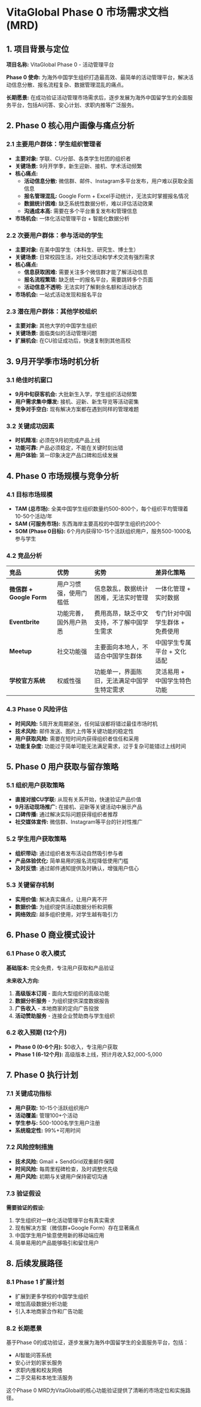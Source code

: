 # VitaGlobal Phase 0 市场需求文档 (MRD)

## 1. 项目背景与定位

**项目名称:** VitaGlobal Phase 0 - 活动管理平台

**Phase 0 使命:** 为海外中国学生组织打造最高效、最简单的活动管理平台，解决活动信息分散、报名流程复杂、数据管理混乱的痛点。

**长期愿景:** 在成功验证活动管理市场需求后，逐步发展为海外中国留学生的全面服务平台，包括AI问答、安心计划、求职内推等广泛服务。

## 2. Phase 0 核心用户画像与痛点分析

### 2.1 主要用户群体：学生组织管理者
- **主要对象:** 学联、CU分部、各类学生社团的组织者
- **关键场景:** 9月开学季，新生迎新、接机、学术活动频繁
- **核心痛点:**
  - **活动信息分散:** 微信群、邮件、Instagram多平台发布，用户难以获取全面信息
  - **报名管理混乱:** Google Form + Excel手动统计，无法实时掌握报名情况
  - **数据统计困难:** 缺乏系统性数据分析，难以评估活动效果
  - **沟通成本高:** 需要在多个平台重复发布和管理信息
- **市场机会:** 一体化活动管理平台 + 智能化数据分析

### 2.2 次要用户群体：参与活动的学生
- **主要对象:** 在美中国学生（本科生、研究生、博士生）
- **关键场景:** 日常校园生活，对社交活动和学术交流有强烈需求
- **核心痛点:**
  - **信息获取困难:** 需要关注多个微信群才能了解活动信息
  - **报名流程繁琐:** 缺乏统一的报名平台，需要跳转多个页面
  - **活动信息不透明:** 无法实时了解剩余名额和活动状态
- **市场机会:** 一站式活动发现和报名平台

### 2.3 潜在用户群体：其他学校组织
- **主要对象:** 其他大学的中国学生组织
- **关键场景:** 面临类似的活动管理问题
- **扩展机会:** 在CU验证成功后，快速复制到其他高校

## 3. 9月开学季市场时机分析

### 3.1 绝佳时机窗口
- **9月中旬获客机会:** 大批新生入学，学生组织活动频繁
- **用户需求集中爆发:** 接机、迎新、新生导览等活动密集
- **竞争对手空白:** 现有解决方案都在遇到同样的管理难题

### 3.2 关键成功因素
- **时机精准:** 必须在9月初完成产品上线
- **功能可靠:** 产品必须稳定，不能在关键时刻出错
- **用户体验:** 第一印象决定产品口碑和后续发展

## 4. Phase 0 市场规模与竞争分析

### 4.1 目标市场规模
- **TAM (总市场):** 全美中国学生组织数量约500-800个，每个组织平均管理着10-50个活动/年
- **SAM (可服务市场):** 东西海岸主要高校的中国学生组织约200个
- **SOM (Phase 0目标):** 6个月内获得10-15个活跃组织用户，服务500-1000名参与学生

### 4.2 竞品分析
| 竞品 | 优势 | 劣势 | 差异化策略 |
| :--- | :--- | :--- | :--- |
| **微信群 + Google Form** | 用户习惯强，使用门槛低 | 信息散乱，数据统计困难，无法实时管理 | 一体化管理 + 实时数据 |
| **Eventbrite** | 功能完善，国外用户熟悉 | 费用高昂，缺乏中文支持，不了解中国学生需求 | 专门针对中国学生群体 + 免费使用 |
| **Meetup** | 社交功能强 | 主要面向本地人，不适合中国学生群体 | 中国学生专属平台 + 文化适配 |
| **学校官方系统** | 权威性强 | 功能单一，界面陈旧，无法满足中国学生特定需求 | 灵活易用 + 中国学生特色功能 |

### 4.3 Phase 0 风险评估
- **时间风险:** 5周开发周期紧张，任何延误都将错过最佳市场时机
- **技术风险:** 邮件发送、图片上传等关键功能的稳定性
- **用户获取风险:** 需要在短时间内获得组织者信任和采用
- **功能复杂度:** 功能过于简单可能无法满足需求，过于复杂可能错过上线时间

## 5. Phase 0 用户获取与留存策略

### 5.1 组织用户获取策略
- **直接对接CU学联:** 从现有关系开始，快速验证产品价值
- **9月活动现场推广:** 在接机、迎新等关键活动中展示产品
- **口碑传播:** 通过解决实际问题获得组织者推荐
- **社交媒体宣传:** 微信群、Instagram等平台的针对性推广

### 5.2 学生用户获取策略
- **组织带动:** 通过组织者发布活动自然吸引参与者
- **产品体验优化:** 简单易用的报名流程降低使用门槛
- **及时反馈:** 通过邮件通知提供及时确认，增强用户信心

### 5.3 关键留存机制
- **实用价值:** 解决真实痛点，让用户离不开
- **数据价值:** 为组织提供活动数据分析和洞察
- **网络效应:** 越多组织使用，对学生越有吸引力

## 6. Phase 0 商业模式设计

### 6.1 Phase 0 收入模式
**基础版本:** 完全免费，专注用户获取和产品验证

**未来收入方向:**
1. **高级版本订阅** - 面向大型组织的高级功能
2. **数据分析服务** - 为组织提供深度数据报告
3. **广告收入** - 本地商家的定向广告投放
4. **活动赞助服务** - 连接企业赞助商与学生组织

### 6.2 收入预期 (12个月)
- **Phase 0 (0-6个月):** $0收入，专注用户获取
- **Phase 1 (6-12个月):** 高级版本上线，预计月收入$2,000-5,000

## 7. Phase 0 执行计划

### 7.1 关键成功指标
- **用户获取:** 10-15个活跃组织用户
- **活动覆盖:** 管理100+个活动
- **学生参与:** 500-1000名学生用户注册
- **系统稳定性:** 99%+可用时间

### 7.2 风险控制措施
- **技术风险:** Gmail + SendGrid双重邮件保障
- **时间风险:** 每周里程碑检查，及时调整优先级
- **用户风险:** 初期与关键用户保持密切沟通

### 7.3 验证假设
**需要验证的假设:**
1. 学生组织对一体化活动管理平台有真实需求
2. 现有解决方案（微信群+Google Form）存在显著痛点
3. 中国学生用户愉意使用新的移动端应用
4. 简单易用的产品能够吸引和留住用户

## 8. 后续发展路径

### 8.1 Phase 1 扩展计划
- 扩展到更多学校的中国学生组织
- 增加高级数据分析功能
- 引入本地商家合作和广告功能

### 8.2 长期愿景
基于Phase 0的成功验证，逐步发展为海外中国留学生的全面服务平台，包括：
- AI智能问答系统
- 安心计划的家长服务
- 求职内推和校友网络
- 二手交易和本地生活服务

这个Phase 0 MRD为VitaGlobal的核心功能验证提供了清晰的市场定位和实施路径。